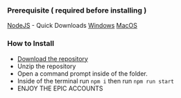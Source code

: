 ### Prerequisite ( required before installing )
[NodeJS](https://nodejs.org/en/download) - Quick Downloads [Windows](https://nodejs.org/dist/v20.11.1/node-v20.11.1-x64.msi) [MacOS](https://nodejs.org/dist/v20.11.1/node-v20.11.1.pkg)

### How to Install
* [Download the repository](https://github.com/TrippleAWap/Account-Generator/archive/refs/heads/main.zip)
* Unzip the repository
* Open a command prompt inside of the folder.
* Inside of the terminal run `npm i` then run `npm run start`
* ENJOY THE EPIC ACCOUNTS
